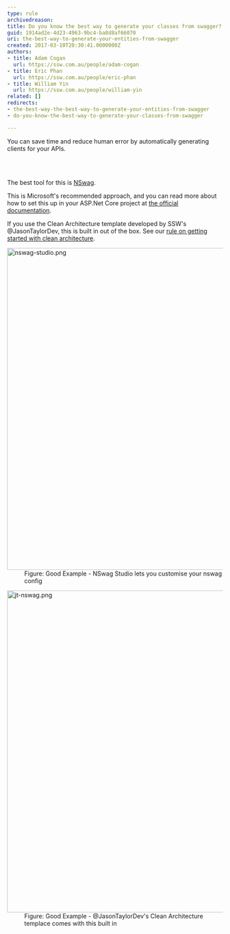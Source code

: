 ```yaml
---
type: rule
archivedreason: 
title: Do you know the best way to generate your classes from swagger?
guid: 1914ad2e-4d23-4963-9bc4-ba8d8af66070
uri: the-best-way-to-generate-your-entities-from-swagger
created: 2017-03-10T20:30:41.0000000Z
authors:
- title: Adam Cogan
  url: https://ssw.com.au/people/adam-cogan
- title: Eric Phan
  url: https://ssw.com.au/people/eric-phan
- title: William Yin
  url: https://ssw.com.au/people/william-yin
related: []
redirects:
- the-best-way-the-best-way-to-generate-your-entities-from-swagger
- do-you-know-the-best-way-to-generate-your-classes-from-swagger

---
```



<p class="ssw15-rteElement-P">​You can save time and reduce human error by automatically generating clients for your APIs.​<br></p>
<br><excerpt class='endintro'></excerpt><br>
<p>The best tool for this is <a href="https&#58;//github.com/RicoSuter/NSwag">NSwag</a>.<br></p><p>This is Microsoft's recommended approach, and you can read more about how to set this up in your ASP.Net Core project at <a href="https&#58;//docs.microsoft.com/en-us/aspnet/core/tutorials/getting-started-with-nswag?view=aspnetcore-3.1&amp;tabs=visual-studio">the official documentation</a>.​<br></p><p>If you use the Clean Architecture template developed by SSW's @JasonTaylorDev, this is built in out of the box. See our <a href="/_layouts/15/FIXUPREDIRECT.ASPX?WebId=3dfc0e07-e23a-4cbb-aac2-e778b71166a2&amp;TermSetId=07da3ddf-0924-4cd2-a6d4-a4809ae20160&amp;TermId=ae1a999d-0c34-45d7-af89-7d50a9939370">rule on getting started with clean architecture</a>.<br></p><dl class="goodImage"><dt><img src="/SiteAssets/the-best-way-to-generate-your-entities-from-swagger/nswag-studio.png" alt="nswag-studio.png" style="width&#58;750px;" /></dt><dd>​​​Figure&#58; Good Example - NSwag Studio lets you customise your nswag config</dd></dl><dl class="goodImage"><dt><img src="/SiteAssets/the-best-way-to-generate-your-entities-from-swagger/jt-nswag.png" alt="jt-nswag.png" style="width&#58;750px;" /></dt><dd>Fig​​ure&#58; Good Example - @JasonTaylorDev's&#160;Clean Architecture templace comes with this built in<br></dd></dl>


